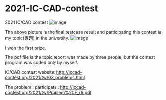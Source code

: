 # 2021-IC-CAD-contest
2021 IC/CAD contest
![image](https://user-images.githubusercontent.com/77832676/144650374-8051d996-c4bd-473d-968a-b1aaab8a8dd5.png)

The above picture is the final testcase result and participating this contest is my topic(專題) in the university. 
![image](https://user-images.githubusercontent.com/77832676/144650727-7e4bd452-9bd3-4878-9b6c-c9a90cbaf017.png)

I won the first prize.

The pdf file is the topic report was made by three people, but the contest program was coded only by myself.

IC/CAD contest website: http://iccad-contest.org/2021/tw/03_problems.html  

The problem I participate : http://iccad-contest.org/2021/tw/Problem%20F_r9.pdf
